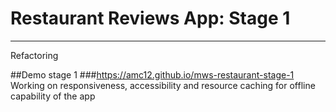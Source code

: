 # Restaurant Reviews App: Stage 1
---
Refactoring

##Demo stage 1
###https://amc12.github.io/mws-restaurant-stage-1
Working on responsiveness, accessibility and resource caching for offline capability of the app